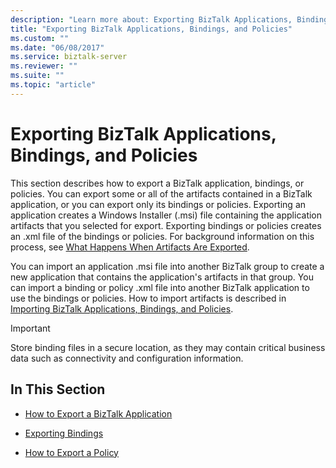 ```yaml
---
description: "Learn more about: Exporting BizTalk Applications, Bindings, and Policies"
title: "Exporting BizTalk Applications, Bindings, and Policies"
ms.custom: ""
ms.date: "06/08/2017"
ms.service: biztalk-server
ms.reviewer: ""
ms.suite: ""
ms.topic: "article"
---
```

# Exporting BizTalk Applications, Bindings, and Policies
This section describes how to export a BizTalk application, bindings, or policies. You can export some or all of the artifacts contained in a BizTalk application, or you can export only its bindings or policies. Exporting an application creates a Windows Installer (.msi) file containing the application artifacts that you selected for export. Exporting bindings or policies creates an .xml file of the bindings or policies. For background information on this process, see [What Happens When Artifacts Are Exported](../core/what-happens-when-artifacts-are-exported.md).  
  
 You can import an application .msi file into another BizTalk group to create a new application that contains the application's artifacts in that group. You can import a binding or policy .xml file into another BizTalk application to use the bindings or policies. How to import artifacts is described in [Importing BizTalk Applications, Bindings, and Policies](../core/importing-biztalk-applications-bindings-and-policies.md).  
  
> [!IMPORTANT]
>  Store binding files in a secure location, as they may contain critical business data such as connectivity and configuration information.  
  
## In This Section  
  
-   [How to Export a BizTalk Application](../core/how-to-export-a-biztalk-application.md)  
  
-   [Exporting Bindings](../core/exporting-bindings6.md)  
  
-   [How to Export a Policy](../core/how-to-export-a-policy.md)
